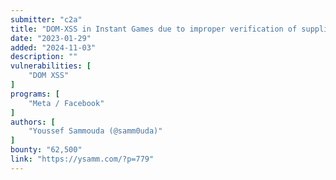 ```yaml
---
submitter: "c2a"
title: "DOM-XSS in Instant Games due to improper verification of supplied URLs"
date: "2023-01-29"
added: "2024-11-03"
description: ""
vulnerabilities: [
    "DOM XSS"
]
programs: [
    "Meta / Facebook"
]
authors: [
    "Youssef Sammouda (@samm0uda)"
]
bounty: "62,500"
link: "https://ysamm.com/?p=779"
---
```




